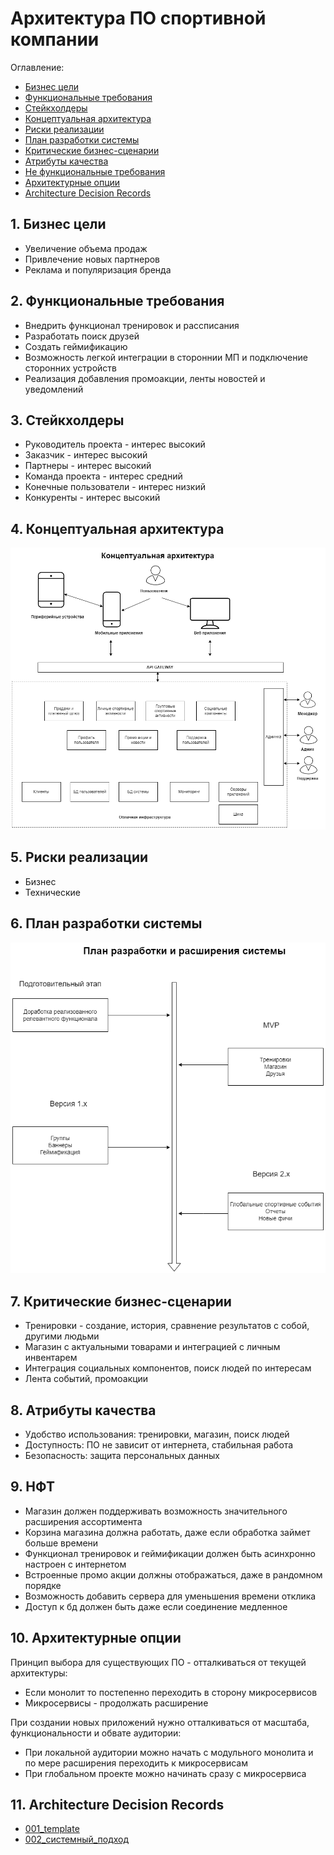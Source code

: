 # Архитектура ПО спортивной компании

Оглавление:
* [Бизнес цели](#bussiness)
* [Функциональные требования](#functions)
* [Стейкхолдеры](#stakeholders)
* [Концептуальная архитектура](#concept)
* [Риски реализации](#risks)
* [План разработки системы](#plan)
* [Критические бизнес-сценарии](#scenarios)
* [Атрибуты качества](#attributes)
* [Не функциональные требования](#nonfunctions)
* [Архитектурные опции](#options)
* [Architecture Decision Records](#adr)

## <a name="bussiness"></a> 1. Бизнес цели
* Увеличение объема продаж
* Привлечение новых партнеров
* Реклама и популяризация бренда

## <a name="functions"></a> 2. Функциональные требования
* Внедрить функционал тренировок и рассписания
* Разработать поиск друзей
* Создать геймификацию
* Возможность легкой интеграции в стороннии МП и подключение сторонних устройств
* Реализация добавления промоакции, ленты новостей и уведомлений

## <a name="stakeholders"></a> 3. Стейкхолдеры
* Руководитель проекта - интерес высокий
* Заказчик - интерес высокий
* Партнеры - интерес высокий
* Команда проекта - интерес средний
* Конечные пользователи - интерес низкий
* Конкуренты - интерес высокий
 
## <a name="concept"></a> 4. Концептуальная архитектура  
 ![Концептуальная архитектура](pics/concept.png)

## <a name="risks"></a> 5. Риски реализации
- Бизнес
- Технические

## <a name="plan"></a> 6. План разработки системы
   ![План разработки](pics/development.png)

## <a name="scenarios"></a> 7. Критические бизнес-сценарии
* Тренировки - создание, история, сравнение результатов с собой, другими людьми
* Магазин с актуальными товарами и интеграцией с личным инвентарем
* Интеграция социальных компонентов, поиск людей по интересам
* Лента событий, промоакции

## <a name="attributes"></a> 8. Атрибуты качества
* Удобство использования: тренировки, магазин, поиск людей
* Доступность: ПО не зависит от интернета, стабильная работа
* Безопасность: защита персональных данных

## <a name="nonfunctions"></a> 9. НФТ
* Магазин должен поддерживать возможность значительного расширения ассортимента
* Корзина магазина должна работать, даже если обработка займет больше времени
* Функционал тренировок и геймификации должен быть асинхронно настроен с интернетом
* Встроенные промо акции должны отображаться, даже в рандомном порядке
* Возможность добавить сервера для уменьшения времени отклика
* Доступ к бд должен быть даже если соединение медленное

## <a name="options"></a> 10. Архитектурные опции
Принцип выбора для существующих ПО - отталкиваться от текущей архитектуры:
* Если монолит то постепенно переходить в сторону микросервисов
* Микросервисы - продолжать расширение

При создании новых приложений нужно отталкиваться от масштаба, функциональности и обвате аудитории:
* При локальной аудитории можно начать с модульного монолита и по мере расширения переходить к микросервисам
* При глобальном проекте можно начинать сразу с микросервиса

## <a name="adr"></a> 11. Architecture Decision Records
* [001_template](ADR/001_template.md)
* [002_системный_подход](ADR/002_approach.md)

 


 



